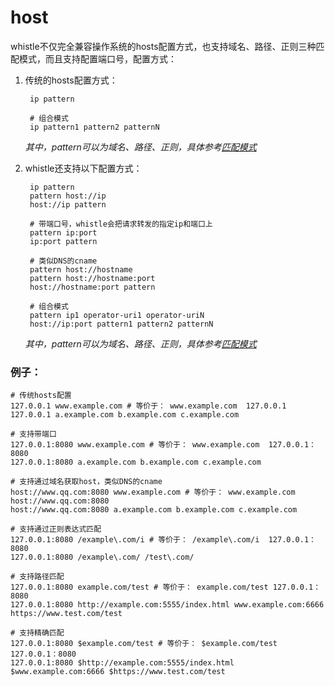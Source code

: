 # host
whistle不仅完全兼容操作系统的hosts配置方式，也支持域名、路径、正则三种匹配模式，而且支持配置端口号，配置方式：

1. 传统的hosts配置方式：

		ip pattern
		
		# 组合模式
		ip pattern1 pattern2 patternN

	*其中，pattern可以为域名、路径、正则，具体参考[匹配模式](../pattern.html)*

2. whistle还支持以下配置方式：

		ip pattern
		pattern host://ip
		host://ip pattern
		
		# 带端口号，whistle会把请求转发的指定ip和端口上
		pattern ip:port
		ip:port pattern
	
		# 类似DNS的cname
		pattern host://hostname
		pattern host://hostname:port
		host://hostname:port pattern
		
		# 组合模式
		pattern ip1 operator-uri1 operator-uriN
		host://ip:port pattern1 pattern2 patternN
		
	*其中，pattern可以为域名、路径、正则，具体参考[匹配模式](pattern.html)*
		
### 例子：
	
	# 传统hosts配置
	127.0.0.1 www.example.com # 等价于： www.example.com  127.0.0.1
	127.0.0.1 a.example.com b.example.com c.example.com

	# 支持带端口
	127.0.0.1:8080 www.example.com # 等价于： www.example.com  127.0.0.1：8080
	127.0.0.1:8080 a.example.com b.example.com c.example.com

	# 支持通过域名获取host，类似DNS的cname
	host://www.qq.com:8080 www.example.com # 等价于： www.example.com  host://www.qq.com:8080
	host://www.qq.com:8080 a.example.com b.example.com c.example.com

	# 支持通过正则表达式匹配
	127.0.0.1:8080 /example\.com/i # 等价于： /example\.com/i  127.0.0.1：8080
	127.0.0.1:8080 /example\.com/ /test\.com/

	# 支持路径匹配
	127.0.0.1:8080 example.com/test # 等价于： example.com/test 127.0.0.1：8080
	127.0.0.1:8080 http://example.com:5555/index.html www.example.com:6666 https://www.test.com/test

	# 支持精确匹配
	127.0.0.1:8080 $example.com/test # 等价于： $example.com/test 127.0.0.1：8080
	127.0.0.1:8080 $http://example.com:5555/index.html $www.example.com:6666 $https://www.test.com/test
	
	

